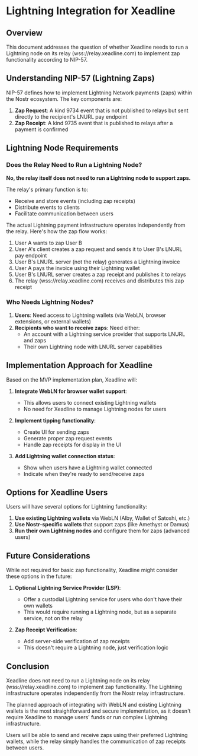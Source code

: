 # Lightning Integration for Xeadline

## Overview

This document addresses the question of whether Xeadline needs to run a Lightning node on its relay (wss://relay.xeadline.com) to implement zap functionality according to NIP-57.

## Understanding NIP-57 (Lightning Zaps)

NIP-57 defines how to implement Lightning Network payments (zaps) within the Nostr ecosystem. The key components are:

1. **Zap Request**: A kind 9734 event that is not published to relays but sent directly to the recipient's LNURL pay endpoint
2. **Zap Receipt**: A kind 9735 event that is published to relays after a payment is confirmed

## Lightning Node Requirements

### Does the Relay Need to Run a Lightning Node?

**No, the relay itself does not need to run a Lightning node to support zaps.**

The relay's primary function is to:
- Receive and store events (including zap receipts)
- Distribute events to clients
- Facilitate communication between users

The actual Lightning payment infrastructure operates independently from the relay. Here's how the zap flow works:

1. User A wants to zap User B
2. User A's client creates a zap request and sends it to User B's LNURL pay endpoint
3. User B's LNURL server (not the relay) generates a Lightning invoice
4. User A pays the invoice using their Lightning wallet
5. User B's LNURL server creates a zap receipt and publishes it to relays
6. The relay (wss://relay.xeadline.com) receives and distributes this zap receipt

### Who Needs Lightning Nodes?

1. **Users**: Need access to Lightning wallets (via WebLN, browser extensions, or external wallets)
2. **Recipients who want to receive zaps**: Need either:
   - An account with a Lightning service provider that supports LNURL and zaps
   - Their own Lightning node with LNURL server capabilities

## Implementation Approach for Xeadline

Based on the MVP implementation plan, Xeadline will:

1. **Integrate WebLN for browser wallet support**:
   - This allows users to connect existing Lightning wallets
   - No need for Xeadline to manage Lightning nodes for users

2. **Implement tipping functionality**:
   - Create UI for sending zaps
   - Generate proper zap request events
   - Handle zap receipts for display in the UI

3. **Add Lightning wallet connection status**:
   - Show when users have a Lightning wallet connected
   - Indicate when they're ready to send/receive zaps

## Options for Xeadline Users

Users will have several options for Lightning functionality:

1. **Use existing Lightning wallets** via WebLN (Alby, Wallet of Satoshi, etc.)
2. **Use Nostr-specific wallets** that support zaps (like Amethyst or Damus)
3. **Run their own Lightning nodes** and configure them for zaps (advanced users)

## Future Considerations

While not required for basic zap functionality, Xeadline might consider these options in the future:

1. **Optional Lightning Service Provider (LSP)**:
   - Offer a custodial Lightning service for users who don't have their own wallets
   - This would require running a Lightning node, but as a separate service, not on the relay

2. **Zap Receipt Verification**:
   - Add server-side verification of zap receipts
   - This doesn't require a Lightning node, just verification logic

## Conclusion

Xeadline does not need to run a Lightning node on its relay (wss://relay.xeadline.com) to implement zap functionality. The Lightning infrastructure operates independently from the Nostr relay infrastructure.

The planned approach of integrating with WebLN and existing Lightning wallets is the most straightforward and secure implementation, as it doesn't require Xeadline to manage users' funds or run complex Lightning infrastructure.

Users will be able to send and receive zaps using their preferred Lightning wallets, while the relay simply handles the communication of zap receipts between users.